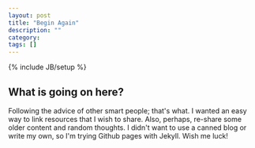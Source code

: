 ```yaml
---
layout: post
title: "Begin Again"
description: ""
category: 
tags: []
---
```

{% include JB/setup %}

## What is going on here?

Following the advice of other smart people; that's what. I wanted an easy way to link resources that I wish to share. Also, perhaps, 
re-share some older content and random thoughts. I didn't want to use a canned blog or write my own, so I'm trying Github pages with Jekyll. Wish me luck!


